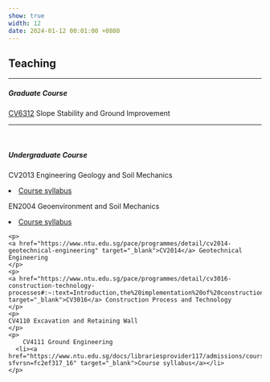 ```yaml
---
show: true
width: 12
date: 2024-01-12 00:01:00 +0800
---
```


<div class="p-4">
    <h2>Teaching</h2>
    <hr />
    <h5>Graduate Course</h5>
    <p>
        <a href="https://www.ntu.edu.sg/cee/admissions/graduate/detail/master-of-science-in-civil-engineering#curriculum" target="_blank">CV6312</a> Slope Stability and Ground Improvement
    </p>
    <hr />
    <br />
    <h5>Undergraduate Course</h5>
    <p>
        CV2013 Engineering Geology and Soil Mechanics
      <li><a href="https://www.ntu.edu.sg/docs/librariesprovider117/admissions/courses/cv20136141a6e3dbb44e448be06622467f9dce.pdf?sfvrsn=dcf5e869_2" target="_blank">Course syllabus</a></li>
    <p>
    <p>
        EN2004 Geoenvironment and Soil Mechanics
      <li><a href="https://www.ntu.edu.sg/docs/librariesprovider117/admissions/courses/en2004.pdf?sfvrsn=18a4a51a_2" target="_blank">Course syllabus</a></li>
    </p>    

    <p>
    <a href="https://www.ntu.edu.sg/pace/programmes/detail/cv2014-geotechnical-engineering" target="_blank">CV2014</a> Geotechnical Engineering
    </p>
    <p>
    <a href="https://www.ntu.edu.sg/pace/programmes/detail/cv3016-construction-technology-processes#:~:text=Introduction,the%20implementation%20of%20construction%20projects." target="_blank">CV3016</a> Construction Process and Technology
    </p>
    <p>
    CV4110 Excavation and Retaining Wall
    </p>
    <p>
        CV4111 Ground Engineering
      <li><a href="https://www.ntu.edu.sg/docs/librariesprovider117/admissions/courses/cv4111.pdf?sfvrsn=fc2ef317_16" target="_blank">Course syllabus</a></li>
    </p>  
</div>

